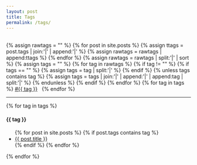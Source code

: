 ```yaml
---
layout: post
title: Tags
permalink: /tags/
---
```

<br>
{% assign rawtags = "" %}
{% for post in site.posts %}
{% assign ttags = post.tags | join:'|' | append:'|' %}
{% assign rawtags = rawtags | append:ttags %}
{% endfor %}
{% assign rawtags = rawtags | split:'|' | sort %}
{% assign tags = "" %}
{% for tag in rawtags %}
{% if tag != "" %}
{% if tags == "" %}
{% assign tags = tag | split:'|' %}
{% endif %}
{% unless tags contains tag %}
{% assign tags = tags | join:'|' | append:'|' | append:tag | split:'|' %}
{% endunless %}
{% endif %}
{% endfor %}
{% for tag in tags %}
<a class="label label-success" href="#{{ tag | slugify }}" style="display:inline">#{{ tag }}</a> &nbsp;
{% endfor %}
<hr class="divider">


{% for tag in tags %}
<h4 id="{{ tag | slugify }}">{{ tag }}</h4>
<ul>
  {% for post in site.posts %}
  {% if post.tags contains tag %}
  <li>
      <a href="{{ post.url | prepend: site.baseurl }}">
        {{ post.title }}
      </a>
  </li>
  {% endif %}
  {% endfor %}
</ul>
{% endfor %}
